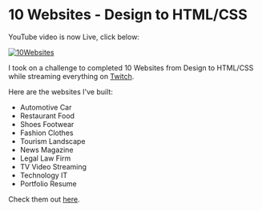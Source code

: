 # 10 Websites - Design to HTML/CSS

YouTube video is now Live, click below:

[![10Websites](10websites.png)](https://www.youtube.com/watch?v=Rz-rey4Q1bw)

I took on a challenge to completed 10 Websites from Design to HTML/CSS while streaming everything on [Twitch](https://twitch.tv/florinpop17).

Here are the websites I've built:

- Automotive Car
- Restaurant Food
- Shoes Footwear
- Fashion Clothes
- Tourism Landscape
- News Magazine
- Legal Law Firm
- TV Video Streaming
- Technology IT
- Portfolio Resume

Check them out [here](https://10websites-design-to-html-css.netlify.app).

